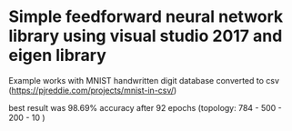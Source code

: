 # Simple feedforward neural network library using visual studio 2017 and eigen library

Example works with MNIST handwritten digit database converted to csv (https://pjreddie.com/projects/mnist-in-csv/)

best result was 98.69% accuracy after 92 epochs (topology: 784 - 500 - 200 - 10 )
